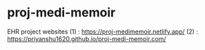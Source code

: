 # proj-medi-memoir
EHR project websites 
(1) : https://proj-medimemoir.netlify.app/
(2) : https://priyanshu1620.github.io/proj-medi-memoir.com/   
